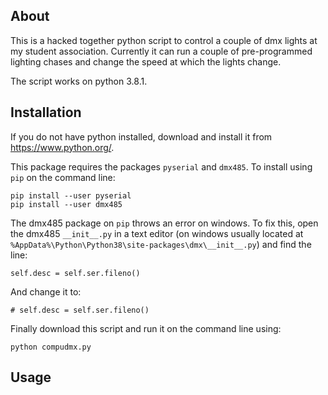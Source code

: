 ## About
This is a hacked together python script to control a couple of dmx lights at my student association. Currently it can run a couple of pre-programmed lighting chases and change the speed at which the lights change.

The script works on python 3.8.1. 

## Installation
If you do not have python installed, download and install it from <https://www.python.org/>.

This package requires the packages `pyserial` and `dmx485`. To install using `pip` on the command line:

```
pip install --user pyserial
pip install --user dmx485
```

The dmx485 package on `pip` throws an error on windows. To fix this, open the dmx485 `__init__.py` in a text editor (on windows usually located at `%AppData%\Python\Python38\site-packages\dmx\__init__.py`) and find the line:

```
self.desc = self.ser.fileno()
```

And change it to:

```
# self.desc = self.ser.fileno()
```

Finally download this script and run it on the command line using:

```
python compudmx.py
```

## Usage

